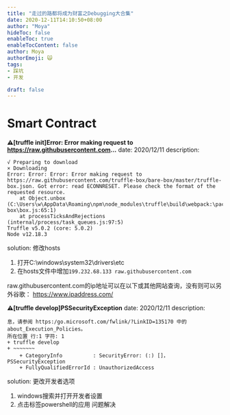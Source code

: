 ```yaml
---
title: "走过的路都将成为财富之Debugging大合集"
date: 2020-12-11T14:10:50+08:00
author: "Moya"
hideToc: false
enableToc: true
enableTocContent: false
author: Moya
authorEmoji: 🙀
tags:
- 踩坑
- 开发

draft: false
---
```

# Smart Contract
**⚠️[truffle init]Error: Error making request to https://raw.githubusercontent.com...**
date: 2020/12/11
description:
```
√ Preparing to download
× Downloading
Error: Error: Error: Error making request to https://raw.githubusercontent.com/truffle-box/bare-box/master/truffle-box.json. Got error: read ECONNRESET. Please check the format of the requested resource.
    at Object.unbox (C:\Users\w\AppData\Roaming\npm\node_modules\truffle\build\webpack:\packages\truffle-box\box.js:65:1)
    at processTicksAndRejections (internal/process/task_queues.js:97:5)
Truffle v5.0.2 (core: 5.0.2)
Node v12.18.3
```
solution: 修改hosts
1. 打开C:\windows\system32\drivers\etc
2. 在hosts文件中增加`199.232.68.133 raw.githubusercontent.com`

raw.githubusercontent.com的ip地址可以在以下或其他网站查询，没有则可以另外谷歌：
https://www.ipaddress.com/


**⚠️[truffle develop]PSSecurityException**
date: 2020/12/11
description:
```
息，请参阅 https:/go.microsoft.com/fwlink/?LinkID=135170 中的 about_Execution_Policies。
所在位置 行:1 字符: 1
+ truffle develop
+ ~~~~~~~
    + CategoryInfo          : SecurityError: (:) []，PSSecurityException
    + FullyQualifiedErrorId : UnauthorizedAccess
```
solution: 更改开发者选项
1. windows搜索并打开开发者设置
2. 点击标签powershell的应用
问题解决